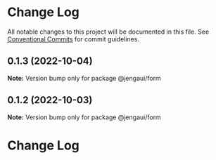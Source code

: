 # Change Log

All notable changes to this project will be documented in this file.
See [Conventional Commits](https://conventionalcommits.org) for commit guidelines.

## 0.1.3 (2022-10-04)

**Note:** Version bump only for package @jengaui/form

## 0.1.2 (2022-10-03)

**Note:** Version bump only for package @jengaui/form

# Change Log
